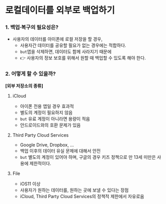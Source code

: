 # 로컬데이터를 외부로 백업하기

### 1. 백업∙복구의 필요성은?
  - 사용자의 데이터를 아이폰에 로컬 저장을 할 경우,
    - 사용자간 데이터를 공유할 필요가 없는 경우에는 적합하다.
    - `but`앱을 삭제하면, 데이터도 함께 사라지기 때문에
    - 👉 사용자의 정보 보호를 위해서 원할 때 백업할 수 있도록 해야 한다.
     
### 2. 어떻게 할 수 있을까?
  **[외부 저장소의 종류]**
   1. iCloud
      - 아이폰 전용 앱일 경우 효과적
      - 별도의 계정이 필요하지 않음
      - `but` 유료 계정이 아니라면 용량이 적음
      - 안드로이드와의 호환 문제가 있음
   2. Third Party Cloud Services
      - Google Drive, Dropbox, ...
      - 백업 이후의 데이터 유실 문제에 대해서 안전
      - `but` 별도의 계정이 있어야 하며, 구글의 경우 키즈 정책으로 만 13세 미만은 사용에 제한적이다.
      
   3. File
      - iOS11 이상
      - 사용자가 원하는 데이터를, 원하는 곳에 보낼 수 있다는 장점
      - iCloud, Third Party Cloud Services의 정책적 제한에서 자유로움 
